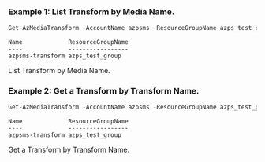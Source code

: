 ### Example 1: List Transform by Media Name.
```powershell
Get-AzMediaTransform -AccountName azpsms -ResourceGroupName azps_test_group
```

```output
Name             ResourceGroupName
----             -----------------
azpsms-transform azps_test_group
```

List Transform by Media Name.

### Example 2: Get a Transform by Transform Name.
```powershell
Get-AzMediaTransform -AccountName azpsms -ResourceGroupName azps_test_group -Name azpsms-transform
```

```output
Name             ResourceGroupName
----             -----------------
azpsms-transform azps_test_group
```

Get a Transform by Transform Name.